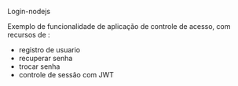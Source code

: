 Login-nodejs

Exemplo de funcionalidade de aplicação de controle de acesso, com recursos de :
- registro de usuario
- recuperar senha
- trocar senha
- controle de sessão com JWT
